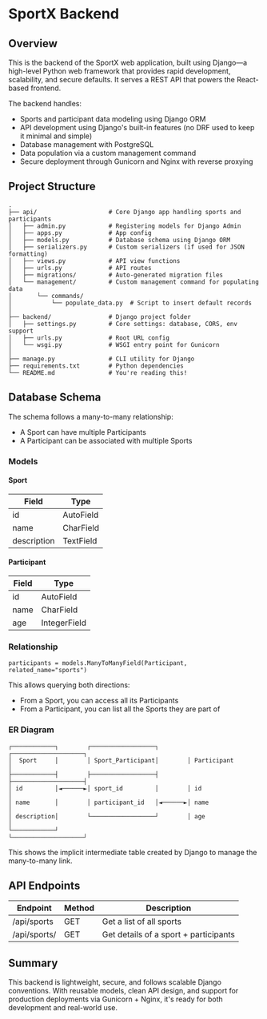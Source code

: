 # SportX Backend

## Overview

This is the backend of the SportX web application, built using Django—a high-level Python web framework that provides rapid development, scalability, and secure defaults. It serves a REST API that powers the React-based frontend.

The backend handles:

- Sports and participant data modeling using Django ORM
- API development using Django's built-in features (no DRF used to keep it minimal and simple)
- Database management with PostgreSQL
- Data population via a custom management command
- Secure deployment through Gunicorn and Nginx with reverse proxying

## Project Structure

```
.
├── api/                    # Core Django app handling sports and participants
│   ├── admin.py            # Registering models for Django Admin
│   ├── apps.py             # App config
│   ├── models.py           # Database schema using Django ORM
│   ├── serializers.py      # Custom serializers (if used for JSON formatting)
│   ├── views.py            # API view functions
│   ├── urls.py             # API routes
│   ├── migrations/         # Auto-generated migration files
│   └── management/         # Custom management command for populating data
│       └── commands/
│           └── populate_data.py  # Script to insert default records
│
├── backend/                # Django project folder
│   ├── settings.py         # Core settings: database, CORS, env support
│   ├── urls.py             # Root URL config
│   └── wsgi.py             # WSGI entry point for Gunicorn
│
├── manage.py               # CLI utility for Django
├── requirements.txt        # Python dependencies
└── README.md               # You're reading this!
```

## Database Schema

The schema follows a many-to-many relationship:

- A Sport can have multiple Participants
- A Participant can be associated with multiple Sports

### Models

#### Sport
| Field | Type |
|-------|------|
| id | AutoField |
| name | CharField |
| description | TextField |

#### Participant
| Field | Type |
|-------|------|
| id | AutoField |
| name | CharField |
| age | IntegerField |

### Relationship

```
participants = models.ManyToManyField(Participant, related_name="sports")
```

This allows querying both directions:

- From a Sport, you can access all its Participants
- From a Participant, you can list all the Sports they are part of

### ER Diagram

```
┌────────────┐        ┌──────────────────┐        ┌────────────────────┐
│  Sport     │        │ Sport_Participant│        │ Participant        │
├────────────┤        ├──────────────────┤        ├────────────────────┤
│ id         │◄──────►│ sport_id         │        │ id                 │
│ name       │        │ participant_id   │◄──────►│ name               │
│ description│        └──────────────────┘        │ age                │
└────────────┘                                    └────────────────────┘
```

This shows the implicit intermediate table created by Django to manage the many-to-many link.

## API Endpoints

| Endpoint | Method | Description |
|----------|--------|-------------|
| /api/sports | GET | Get a list of all sports |
| /api/sports/<id> | GET | Get details of a sport + participants |


## Summary

This backend is lightweight, secure, and follows scalable Django conventions. With reusable models, clean API design, and support for production deployments via Gunicorn + Nginx, it's ready for both development and real-world use.